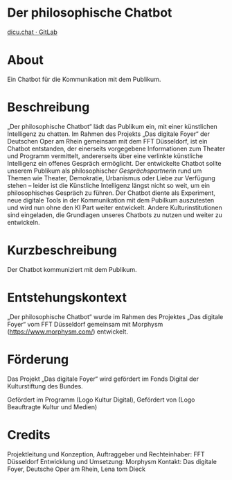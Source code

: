 # Der philosophische Chatbot
[dicu.chat · GitLab](https://gitlab.com/dicu.chat)

# About
Ein Chatbot für die Kommunikation mit dem Publikum. 

# Beschreibung
„Der philosophische Chatbot“ lädt das Publikum ein, mit einer künstlichen Intelligenz zu chatten. Im Rahmen des Projekts „Das digitale Foyer“ der Deutschen Oper am Rhein gemeinsam mit dem FFT Düsseldorf, ist ein Chatbot entstanden, der einerseits vorgegebene Informationen zum Theater und Programm vermittelt, andererseits über eine verlinkte künstliche Intelligenz ein offenes Gespräch ermöglicht. Der entwickelte Chatbot sollte unserem Publikum als philosophische*r Gesprächspartner*in rund um Themen wie Theater, Demokratie, Urbanismus oder Liebe zur Verfügung stehen – leider ist die Künstliche Intelligenz längst nicht so weit, um ein philosophisches Gespräch zu führen. Der Chatbot diente als Experiment, neue digitale Tools in der Kommunikation mit dem Pubilkum auszutesten und wird nun ohne den KI Part weiter entwickelt. Andere Kulturinstitutionen sind eingeladen, die Grundlagen unseres Chatbots zu nutzen und weiter zu entwickeln.

# Kurzbeschreibung
Der Chatbot kommuniziert mit dem Publikum. 

# Entstehungskontext
„Der philosophische Chatbot“ wurde im Rahmen des Projektes „Das digitale Foyer“ vom FFT Düsseldorf gemeinsam mit Morphysm (https://www.morphysm.com/) entwickelt. 

# Förderung
Das Projekt „Das digitale Foyer“ wird gefördert im Fonds Digital der Kulturstiftung des Bundes. 

Gefördert im Programm (Logo Kultur Digital), Gefördert von (Logo Beauftragte Kultur und Medien)

# Credits
Projektleitung und Konzeption, Auftraggeber und Rechteinhaber: FFT Düsseldorf
Entwicklung und Umsetzung: Morphysm 
Kontakt: Das digitale Foyer, Deutsche Oper am Rhein, Lena tom Dieck 

